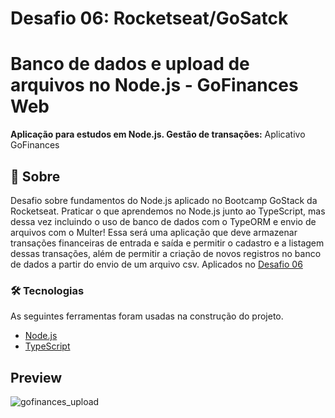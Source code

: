 # Desafio 06: Rocketseat/GoSatck

# Banco de dados e upload de arquivos no Node.js - GoFinances Web
<p alin="center"><b>Aplicação para estudos em Node.js. Gestão de transações:</b> Aplicativo GoFinances</p>

## 🚀 Sobre
Desafio sobre fundamentos do Node.js aplicado no Bootcamp GoStack da Rocketseat. 
Praticar o que aprendemos no Node.js junto ao TypeScript, mas dessa vez incluindo o uso de banco de dados com o TypeORM e envio de arquivos com o Multer!
Essa será uma aplicação que deve armazenar transações financeiras de entrada e saída e permitir o cadastro e a listagem dessas transações, além de permitir a criação de novos registros no banco de dados a partir do envio de um arquivo csv.
Aplicados no [Desafio 06](https://github.com/Rocketseat/bootcamp-gostack-desafios/tree/master/desafio-database-upload)

### 🛠 Tecnologias
As seguintes ferramentas foram usadas na construção do projeto.
 
- [Node.js](https://nodejs.org/en/)
- [TypeScript](https://www.typescriptlang.org/)

## Preview
![gofinances_upload](https://user-images.githubusercontent.com/26713717/90692693-ec1d7700-e24b-11ea-9bc5-ffca558dd213.png)
